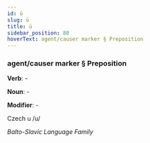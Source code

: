 ```yaml
---
id: ü
slug: ü
title: ü
sidebar_position: 80
hoverText: agent/causer marker § Preposition
---
```


### agent/causer marker § Preposition

**Verb**: -

**Noun**: -

**Modifier**: -

Czech u /u/

*Balto-Slavic Language Family*